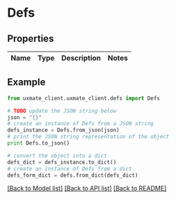 # Defs


## Properties
Name | Type | Description | Notes
------------ | ------------- | ------------- | -------------

## Example

```python
from uxmate_client.uxmate_client.defs import Defs

# TODO update the JSON string below
json = "{}"
# create an instance of Defs from a JSON string
defs_instance = Defs.from_json(json)
# print the JSON string representation of the object
print Defs.to_json()

# convert the object into a dict
defs_dict = defs_instance.to_dict()
# create an instance of Defs from a dict
defs_form_dict = defs.from_dict(defs_dict)
```
[[Back to Model list]](../README.md#documentation-for-models) [[Back to API list]](../README.md#documentation-for-api-endpoints) [[Back to README]](../README.md)


